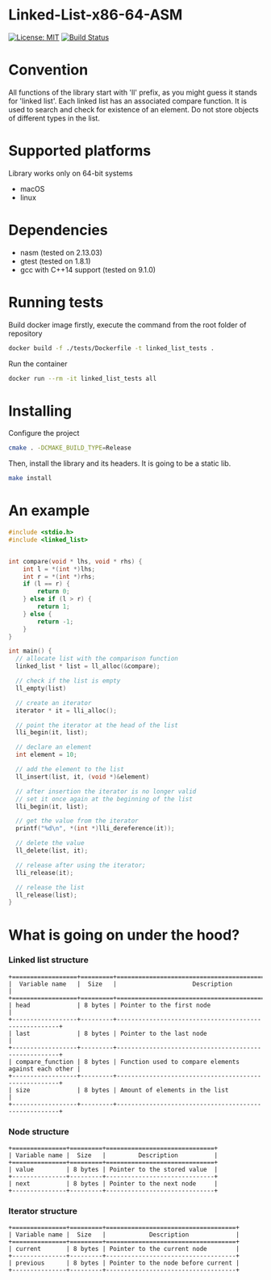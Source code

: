 # Linked-List-x86-64-ASM
[![License: MIT](https://img.shields.io/badge/License-MIT-yellow.svg)](https://opensource.org/licenses/MIT)
[![Build Status](https://travis-ci.org/mateuszstompor/Linked-List-x86-64-ASM.svg?branch=master)](https://travis-ci.org/mateuszstompor/Linked-List-x86-64-ASM)

# Convention
All functions of the library start with 'll' prefix, as you might guess it stands for 'linked list'.
Each linked list has an associated compare function.
It is used to search and check for existence of an element.
Do not store objects of different types in the list.

# Supported platforms
Library works only on 64-bit systems
<ul>
    <li>macOS</li>
    <li>linux</li>
</ul>

# Dependencies
<ul>
    <li>nasm (tested on 2.13.03)</li>
    <li>gtest (tested on 1.8.1)</li>
    <li>gcc with C++14 support (tested on 9.1.0)</li>
</ul>


# Running tests
Build docker image firstly, execute the command from the root folder of repository
```bash
docker build -f ./tests/Dockerfile -t linked_list_tests .
```

Run the container
```bash
docker run --rm -it linked_list_tests all
```

# Installing
Configure the project
```bash
cmake . -DCMAKE_BUILD_TYPE=Release
```

Then, install the library and its headers. It is going to be a static lib.

```bash
make install
```
# An example
```C
#include <stdio.h>
#include <linked_list>


int compare(void * lhs, void * rhs) {
    int l = *(int *)lhs;
    int r = *(int *)rhs;
    if (l == r) {
        return 0;
    } else if (l > r) {
        return 1;
    } else {
        return -1;
    }
}

int main() {
  // allocate list with the comparison function
  linked_list * list = ll_alloc(&compare);

  // check if the list is empty
  ll_empty(list)

  // create an iterator
  iterator * it = lli_alloc();

  // point the iterator at the head of the list
  lli_begin(it, list);

  // declare an element
  int element = 10;

  // add the element to the list
  ll_insert(list, it, (void *)&element)

  // after insertion the iterator is no longer valid
  // set it once again at the beginning of the list
  lli_begin(it, list);

  // get the value from the iterator
  printf("%d\n", *(int *)lli_dereference(it));

  // delete the value
  ll_delete(list, it);

  // release after using the iterator;
  lli_release(it);

  // release the list
  ll_release(list);
}
```

# What is going on under the hood?
<h3>Linked list structure</h3>

```
+==================+=========+======================================================+
|  Variable name   |  Size   |                     Description                      |
+==================+=========+======================================================+
| head             | 8 bytes | Pointer to the first node                            |
+------------------+---------+------------------------------------------------------+
| last             | 8 bytes | Pointer to the last node                             |
+------------------+---------+------------------------------------------------------+
| compare_function | 8 bytes | Function used to compare elements against each other |
+------------------+---------+------------------------------------------------------+
| size             | 8 bytes | Amount of elements in the list                       |
+------------------+---------+------------------------------------------------------+
```
<h3>Node structure</h3>

```
+===============+=========+==============================+
| Variable name |  Size   |         Description          |
+===============+=========+==============================+
| value         | 8 bytes | Pointer to the stored value  |
+---------------+---------+------------------------------+
| next          | 8 bytes | Pointer to the next node     |
+---------------+---------+------------------------------+
```
<h3>Iterator structure</h3>

```
+===============+=========+====================================+
| Variable name |  Size   |            Description             |
+===============+=========+====================================+
| current       | 8 bytes | Pointer to the current node        |
+---------------+---------+------------------------------------+
| previous      | 8 bytes | Pointer to the node before current |
+---------------+---------+------------------------------------+
```
